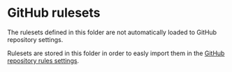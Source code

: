 # GitHub rulesets

The rulesets defined in this folder are not automatically loaded to GitHub repository settings.

Rulesets are stored in this folder in order to easly import them in the [GitHub repository rules settings](https://github.com/alessiofrittoli/react-node-module-starter/settings/rules).
